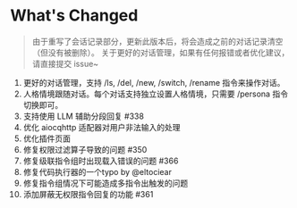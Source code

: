 # What's Changed

> 由于重写了会话记录部分，更新此版本后，将会造成之前的对话记录清空（但没有被删除）。
> 关于更好的对话管理，如果有任何报错或者优化建议，请直接提交 issue~

1. 更好的对话管理，支持 /ls, /del, /new, /switch, /rename 指令来操作对话。
2. 人格情境跟随对话。每个对话支持独立设置人格情境，只需要 /persona 指令切换即可。
3. 支持使用 LLM 辅助分段回复 #338
4. 优化 aiocqhttp 适配器对用户非法输入的处理
5. 优化插件页面
6. 修复权限过滤算子导致的问题 #350
7. 修复级联指令组时出现载入错误的问题 #366
8. 修复代码执行器的一个typo by @eltociear
9. 修复指令组情况下可能造成多指令出触发的问题
10. 添加屏蔽无权限指令回复的功能 #361